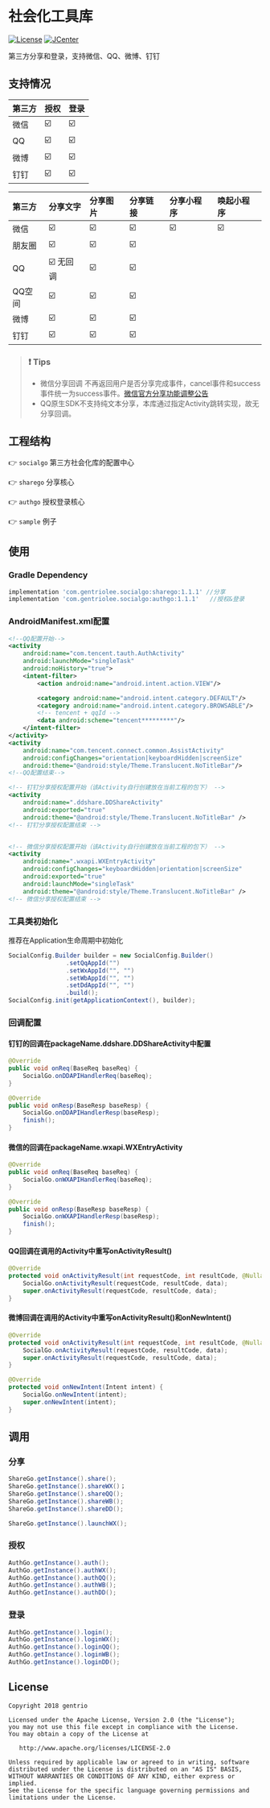 # 社会化工具库

[![License](https://img.shields.io/badge/License%20-Apache%202-337ab7.svg)](https://www.apache.org/licenses/LICENSE-2.0) [![JCenter](https://img.shields.io/badge/Jcenter-1.1.1-brightgreen.svg)](http://jcenter.bintray.com/com/gentriolee/socialgo/)

第三方分享和登录，支持微信、QQ、微博、钉钉

## 支持情况

| 第三方     |  授权  |    登录     |
| :-------  | :---- |:-----------|
|     微信    | :ballot_box_with_check: | :ballot_box_with_check: |
|     QQ     | :ballot_box_with_check: | :ballot_box_with_check: |
|     微博 | :ballot_box_with_check: | :ballot_box_with_check: |
|     钉钉  | :ballot_box_with_check: | :ballot_box_with_check: |

| 第三方     |  分享文字  |    分享图片   |    分享链接   |    分享小程序   | 唤起小程序 |
| :-------  | :---- |:-----------|:-----------|:-------------| :-------  |
|   微信    | :ballot_box_with_check: | :ballot_box_with_check: |:ballot_box_with_check:|:ballot_box_with_check:| :ballot_box_with_check: |
| 朋友圈 | :ballot_box_with_check: | :ballot_box_with_check: |:ballot_box_with_check:||  |
|     QQ     | :ballot_box_with_check: 无回调 | :ballot_box_with_check: |:ballot_box_with_check:||  |
| QQ空间 | :ballot_box_with_check: | :ballot_box_with_check: |:ballot_box_with_check:||  |
|     微博 | :ballot_box_with_check: | :ballot_box_with_check: |:ballot_box_with_check:||  |
|     钉钉  | :ballot_box_with_check: | :ballot_box_with_check: |:ballot_box_with_check:||  |

> ### :exclamation: Tips
>
> * 微信分享回调 不再返回用户是否分享完成事件，cancel事件和success事件统一为success事件。[微信官方分享功能调整公告](https://mp.weixin.qq.com/cgi-bin/announce?action=getannouncement&announce_id=11526372695t90Dn&version=&lang=zh_CN&scene=21#wechat_redirect)
> * QQ原生SDK不支持纯文本分享，本库通过指定Activity跳转实现，故无分享回调。

## 工程结构

👉️ `socialgo` 第三方社会化库的配置中心

👉️ `sharego` 分享核心

👉️ `authgo` 授权登录核心

👉️ `sample` 例子

## 使用

### Gradle Dependency

```gradle
implementation 'com.gentriolee.socialgo:sharego:1.1.1' //分享
implementation 'com.gentriolee.socialgo:authgo:1.1.1'   //授权&登录
```

### AndroidManifest.xml配置

```xml
<!--QQ配置开始-->
<activity
    android:name="com.tencent.tauth.AuthActivity"
    android:launchMode="singleTask"
    android:noHistory="true">
    <intent-filter>
        <action android:name="android.intent.action.VIEW"/>

        <category android:name="android.intent.category.DEFAULT"/>
        <category android:name="android.intent.category.BROWSABLE"/>
        <!-- tencent + qqId -->
        <data android:scheme="tencent*********"/>
    </intent-filter>
</activity>
<activity
    android:name="com.tencent.connect.common.AssistActivity"
    android:configChanges="orientation|keyboardHidden|screenSize"
    android:theme="@android:style/Theme.Translucent.NoTitleBar"/>
<!--QQ配置结束-->

<!-- 钉钉分享授权配置开始（该Activity自行创建放在当前工程的包下） -->
<activity
    android:name=".ddshare.DDShareActivity"
    android:exported="true"
    android:theme="@android:style/Theme.Translucent.NoTitleBar" />
<!-- 钉钉分享授权配置结束 -->


<!-- 微信分享授权配置开始（该Activity自行创建放在当前工程的包下） -->
<activity
    android:name=".wxapi.WXEntryActivity"
    android:configChanges="keyboardHidden|orientation|screenSize"
    android:exported="true"
    android:launchMode="singleTask"
    android:theme="@android:style/Theme.Translucent.NoTitleBar" />
<!-- 微信分享授权配置结束 --> 
```

### 工具类初始化

推荐在Application生命周期中初始化

```java
SocialConfig.Builder builder = new SocialConfig.Builder()
                .setQqAppId("")
                .setWxAppId("", "")
                .setWbAppId("", "")
                .setDdAppId("", "")
                .build();
SocialConfig.init(getApplicationContext(), builder);
```

### 回调配置

#### 钉钉的回调在packageName.ddshare.DDShareActivity中配置

```java
@Override
public void onReq(BaseReq baseReq) {
    SocialGo.onDDAPIHandlerReq(baseReq);
}

@Override
public void onResp(BaseResp baseResp) {
    SocialGo.onDDAPIHandlerResp(baseResp);
    finish();
}
```

#### 微信的回调在packageName.wxapi.WXEntryActivity

```java
@Override
public void onReq(BaseReq baseReq) {
    SocialGo.onWXAPIHandlerReq(baseReq);
}

@Override
public void onResp(BaseResp baseResp) {
    SocialGo.onWXAPIHandlerResp(baseResp);
    finish();
}
```

#### QQ回调在调用的Activity中重写onActivityResult()

```java
@Override
protected void onActivityResult(int requestCode, int resultCode, @Nullable Intent data) {
    SocialGo.onActivityResult(requestCode, resultCode, data);
    super.onActivityResult(requestCode, resultCode, data);
}
```

#### 微博回调在调用的Activity中重写onActivityResult()和onNewIntent()

```java
@Override
protected void onActivityResult(int requestCode, int resultCode, @Nullable Intent data) {
    SocialGo.onActivityResult(requestCode, resultCode, data);
    super.onActivityResult(requestCode, resultCode, data);
}

@Override
protected void onNewIntent(Intent intent) {
    SocialGo.onNewIntent(intent);
    super.onNewIntent(intent);
}
```

## 调用

### 分享

```java
ShareGo.getInstance().share();
ShareGo.getInstance().shareWX()；
ShareGo.getInstance().shareQQ();
ShareGo.getInstance().shareWB();
ShareGo.getInstance().shareDD();

ShareGo.getInstance().launchWX();
```
### 授权

```java
AuthGo.getInstance().auth();
AuthGo.getInstance().authWX();
AuthGo.getInstance().authQQ();
AuthGo.getInstance().authWB();
AuthGo.getInstance().authDD();
```

### 登录
```java
AuthGo.getInstance().login();
AuthGo.getInstance().loginWX();
AuthGo.getInstance().loginQQ();
AuthGo.getInstance().loginWB();
AuthGo.getInstance().loginDD();
```


License
-------

    Copyright 2018 gentrio
    
    Licensed under the Apache License, Version 2.0 (the "License");
    you may not use this file except in compliance with the License.
    You may obtain a copy of the License at
    
       http://www.apache.org/licenses/LICENSE-2.0
    
    Unless required by applicable law or agreed to in writing, software
    distributed under the License is distributed on an "AS IS" BASIS,
    WITHOUT WARRANTIES OR CONDITIONS OF ANY KIND, either express or implied.
    See the License for the specific language governing permissions and
    limitations under the License.
